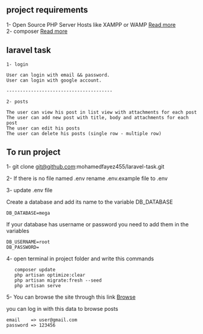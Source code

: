 ## project requirements
1- Open Source PHP Server Hosts like XAMPP or WAMP
<a href="https://serverguy.com/servers/php-servers/"> Read more </a>   
2- composer <a href="https://getcomposer.org/"> Read more </a>


## laravel task
    1- login

    User can login with email && password.
    User can login with google account. 
   
    ---------------------------------------
   
    2- posts 

    The user can view his post in list view with attachments for each post
    The user can add new post with title, body and attachments for each post
    The user can edit his posts 
    The user can delete his posts (single row - multiple row) 




## To run project
1- git clone git@github.com:mohamedfayez455/laravel-task.git

2- If there is no file named .env rename .env.example file to .env

3- update .env file

Create a database and add its name to the variable DB_DATABASE

    DB_DATABASE=mega
If your database has username or password you need to add them in the variables

    DB_USERNAME=root
    DB_PASSWORD=
4- open terminal in project folder and write this commands

       composer update
       php artisan optimize:clear
       php artisan migrate:fresh --seed
       php artisan serve 

5- You can browse the site through this link <a href="http://127.0.0.1:8000/login"> Browse </a>

you can log in with this data to browse posts

    email    => user@gmail.com
    password => 123456 
